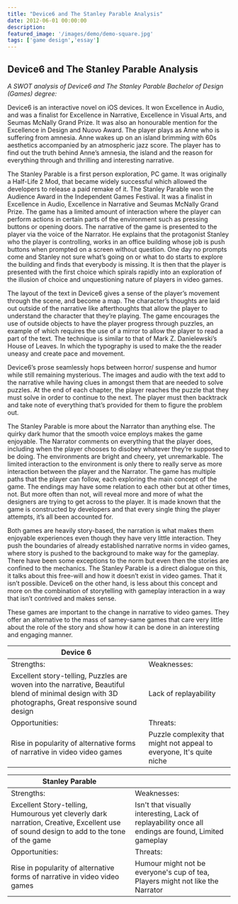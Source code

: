 ```yaml
---
title: "Device6 and The Stanley Parable Analysis"
date: 2012-06-01 00:00:00
description: 
featured_image: '/images/demo/demo-square.jpg'
tags: ['game design','essay']
---
```


## Device6 and The Stanley Parable Analysis

*A SWOT analysis of Device6 and The Stanley Parable Bachelor of Design (Games) degree:*

Device6 is an interactive novel on iOS devices. It won Excellence in Audio, and was a finalist for Excellence in Narrative, Excellence in Visual Arts, and Seumas McNally Grand Prize. It was also an honourable mention for the Excellence in Design and Nuovo Award. The player plays as Anne who is suffering from amnesia. Anne wakes up on an island brimming with 60s aesthetics accompanied by an atmospheric jazz score. The player has to find out the truth behind Anne’s amnesia, the island and the reason for everything through and thrilling and interesting narrative.

The Stanley Parable is a first person exploration, PC game. It was originally a Half-Life 2 Mod, that became widely successful which allowed the developers to release a paid remake of it. The Stanley Parable won the Audience Award in the Independent Games Festival. It was a finalist in Excellence in Audio, Excellence in Narrative and Seumas McNally Grand Prize. The game has a limited amount of interaction where the player can perform actions in certain parts of the environment such as pressing buttons or opening doors. The narrative of the game is presented to the player via the voice of the Narrator. He explains that the protagonist Stanley who the player is controlling, works in an office building whose job is push buttons when prompted on a screen without question. One day no prompts come and Stanley not sure what’s going on or what to do starts to explore the building and finds that everybody is missing. It is then that the player is presented with the first choice which spirals rapidly into an exploration of the illusion of choice and unquestioning nature of players in video games.

The layout of the text in Device6 gives a sense of the player’s movement through the scene, and become a map. The character’s thoughts are laid out outside of the narrative like afterthoughts that allow the player to understand the character that they’re playing. The game encourages the use of outside objects to have the player progress through puzzles, an example of which requires the use of a mirror to allow the player to read a part of the text. The technique is similar to that of Mark Z. Danielewski’s House of Leaves. In which the typography is used to make the the reader uneasy and create pace and movement.

Device6’s prose seamlessly hops between horror/ suspense and humor while still remaining mysterious. The images and audio with the text add to the narrative while having clues in amongst them that are needed to solve puzzles. At the end of each chapter, the player reaches the puzzle that they must solve in order to continue to the next. The player must then backtrack and take note of everything that’s provided for them to figure the problem out.

The Stanley Parable is more about the Narrator than anything else. The quirky dark humor that the smooth voice employs makes the game enjoyable. The Narrator comments on everything that the player does, including when the player chooses to disobey whatever they’re supposed to be doing. The environments are bright and cheery, yet unremarkable. The limited interaction to the environment is only there to really serve as more interaction between the player and the Narrator. The game has multiple paths that the player can follow, each exploring the main concept of the game. The endings may have some relation to each other but at other times, not. But more often than not, will reveal more and more of what the designers are trying to get across to the player. It is made known that the game is constructed by developers and that every single thing the player attempts, it’s all been accounted for.

Both games are heavily story-based, the narration is what makes them enjoyable experiences even though they have very little interaction. They push the boundaries of already established narrative norms in video games, where story is pushed to the background to make way for the gameplay. There have been some exceptions to the norm but even then the stories are confined to the mechanics. The Stanley Parable is a direct dialogue on this, it talks about this free-will and how it doesn’t exist in video games. That it isn’t possible. Device6 on the other hand, is less about this concept and more on the combination of storytelling with gameplay interaction in a way that isn’t contrived and makes sense.

These games are important to the change in narrative to video games. They offer an alternative to the mass of samey-same games that care very little about the role of the story and show how it can be done in an interesting and engaging manner.


| Device 6   |             |
|------------|-------------|
| Strengths: | Weaknesses: |
| Excellent story-telling, Puzzles are woven into the narrative, Beautiful blend of minimal design with 3D photographs, Great responsive sound design | Lack of replayability
| Opportunities: | Threats: |
| Rise in popularity of alternative forms of narrative in video video games | Puzzle complexity that might not appeal to everyone, It's quite niche |


| Stanley Parable  |              |
|------------------|--------------|
| Strengths:       | Weaknesses:  |
| Excellent Story-telling, Humourous yet cleverly dark narration, Creative, Excellent use of sound design to add to the tone of the game | Isn't that visually interesting, Lack of replayability once all endings are found, Limited gameplay |
| Opportunities:   | Threats:     |
| Rise in popularity of alternative forms of narrative in video video games | Humour might not be everyone's cup of tea, Players might not like the Narrator |
